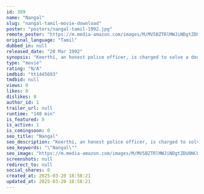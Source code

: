 ```yaml
---
id: 389
name: "Nangal"
slug: "nangal-tamil-movie-download"
poster: "posters/nangal-tamil-1992.jpg"
remote_poster: "https://m.media-amazon.com/images/M/MV5BZTRlMWJiNDgtZDU0NC00ZTZkLWI0OTMtZWEzOTFhNWQ1NWZlXkEyXkFqcGdeQXVyODEzOTQwNTY@._V1_SX300.jpg"
original_language: "Tamil"
dubbed_in: null
released_date: "20 Mar 1992"
synopsis: "Keerthi, an honest police officer, is charged to solve a double murder case. Keerthi faces up to another police officer Naveen Kumar. Naveen Kumar who hungers for a promotion wants to take charge of this affair. Keerthi and Naveen..."
type: "movie"
rating: "N/A"
imdbid: "tt1445693"
tmdbid: null
views: 0
likes: 0
dislikes: 0
author_id: 1
trailer_url: null
runtime: "140 min"
is_featured: 0
is_active: 1
is_comingsoon: 0
seo_title: "Nangal"
seo_description: "Keerthi, an honest police officer, is charged to solve a double murder case. Keerthi faces up to another police officer Naveen Kumar. Naveen Kumar who hungers for a promotion wants to take charge of this affair. Keerthi and Naveen..."
seo_keywords: "\"Nangal\""
seo_image: "https://m.media-amazon.com/images/M/MV5BZTRlMWJiNDgtZDU0NC00ZTZkLWI0OTMtZWEzOTFhNWQ1NWZlXkEyXkFqcGdeQXVyODEzOTQwNTY@._V1_SX300.jpg"
screenshots: null
redirect_to: null
social_shares: 0
created_at: 2025-03-20 18:58:21
updated_at: 2025-03-20 18:58:21
---
```


